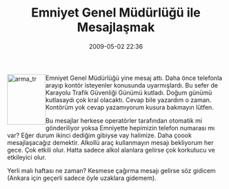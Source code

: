 ﻿---
layout: post
title: Emniyet Genel M&#252;d&#252;rl&#252;&#287;&#252; ile Mesajla&#351;mak
date: 2009-05-02 22:36
comments: true
categories: []
---
<p><img style="border-bottom: 0px; border-left: 0px; display: inline; margin-left: 0px; border-top: 0px; margin-right: 0px; border-right: 0px" title="arma_tr" border="0" alt="arma_tr" align="left" src="http://onurbaykal.com.tr/wp-content/uploads/2009/05/arma-tr.gif" width="89" height="117" /> Emniyet Genel Müdürlüğü yine mesaj attı. Daha önce telefonla arayıp kontör isteyenler konusunda uyarmışlardı. Bu sefer de Karayolu Trafik Güvenliği Günümü kutladı. Doğum günümü kutlasaydı çok kral olacaktı. Cevap bile yazardım o zaman. Kontörüm yok cevap yazamıyorum kusura bakmayın lütfen.</p>  <p>Bu mesajlar herkese operatörler tarafından otomatik mi gönderiliyor yoksa Emniyette hepimizin telefon numarası mı var? Eğer durum ikinci dediğim gibiyse vay halimize. Daha çoook mesajlaşacağız demektir. Alkollü araç kullanmayın mesajı bekliyorum her gece. Çok etkili olur. Hatta sadece alkol alanlara gelirse çok korkutucu ve etkileyici olur.</p>  <p>Yerli malı haftası ne zaman? Kesmese çağırma mesajı gelirse söz gidicem (Ankara için geçerli sadece öyle uzaklara gidemem).</p>
